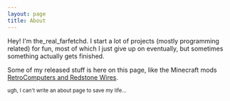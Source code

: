 ```yaml
---
layout: page
title: About
---
```


Hey! I'm the\_real\_farfetchd. I start a lot of projects (mostly programming related) for fun, most of which I just give up on eventually, but sometimes something actually gets finished.

Some of my released stuff is here on this page, like the Minecraft mods [RetroComputers and Redstone Wires][1].

<sup>ugh, I can't write an about page to save my life…</sup>

[1]: /hctm/
